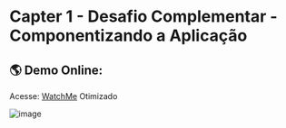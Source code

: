 # Capter 1 - Desafio Complementar - Componentizando a Aplicação

## :earth_americas: Demo Online: 
Acesse: [WatchMe](https://capitulo1-desafio-complementar.netlify.app/)
Otimizado

![image](https://user-images.githubusercontent.com/89926211/147606100-e07e7fba-9e63-48a9-b8e4-a0d1deed0574.png)
